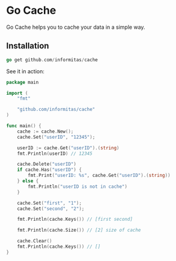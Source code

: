 Go Cache
================================

Go Cache helps you to cache your data in a simple way.

## Installation

```go
go get github.com/informitas/cache
```

See it in action:

```go
package main

import (
	"fmt"

	"github.com/informitas/cache"
)

func main() {
	cache := cache.New();
	cache.Set("userID", "12345");

	userID := cache.Get("userID").(string)
	fmt.Println(userID) // 12345

	cache.Delete("userID")
	if cache.Has("userID") {
		fmt.Print("userID: %s", cache.Get("userID").(string))
	} else {
		fmt.Println("userID is not in cache")
	}

	cache.Set("first", "1");
	cache.Set("second", "2");

	fmt.Println(cache.Keys()) // [first second]

	fmt.Println(cache.Size()) // [2] size of cache

	cache.Clear()
	fmt.Println(cache.Keys()) // []
}

```
